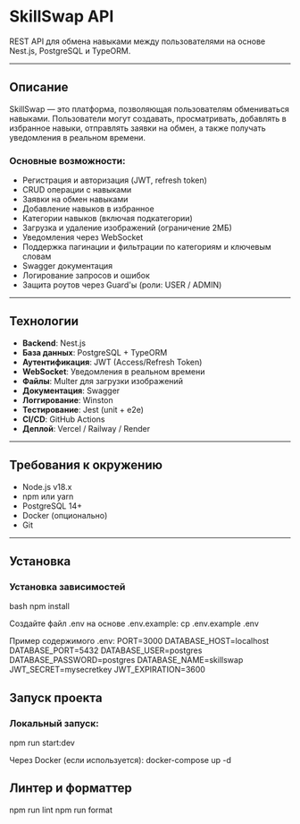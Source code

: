 # SkillSwap API

REST API для обмена навыками между пользователями на основе Nest.js, PostgreSQL и TypeORM.

---

## Описание

SkillSwap — это платформа, позволяющая пользователям обмениваться навыками. Пользователи могут создавать, просматривать, добавлять в избранное навыки, отправлять заявки на обмен, а также получать уведомления в реальном времени.

### Основные возможности:
- Регистрация и авторизация (JWT, refresh token)
- CRUD операции с навыками
- Заявки на обмен навыками
- Добавление навыков в избранное
- Категории навыков (включая подкатегории)
- Загрузка и удаление изображений (ограничение 2МБ)
- Уведомления через WebSocket
- Поддержка пагинации и фильтрации по категориям и ключевым словам
- Swagger документация
- Логирование запросов и ошибок
- Защита роутов через Guard'ы (роли: USER / ADMIN)

---

## Технологии

- **Backend**: Nest.js
- **База данных**: PostgreSQL + TypeORM
- **Аутентификация**: JWT (Access/Refresh Token)
- **WebSocket**: Уведомления в реальном времени
- **Файлы**: Multer для загрузки изображений
- **Документация**: Swagger
- **Логгирование**: Winston
- **Тестирование**: Jest (unit + e2e)
- **CI/CD**: GitHub Actions
- **Деплой**: Vercel / Railway / Render

---

## Требования к окружению

- Node.js v18.x
- npm или yarn
- PostgreSQL 14+
- Docker (опционально)
- Git

---

## Установка

### Установка зависимостей

bash
npm install

Создайте файл .env на основе .env.example: cp .env.example .env

Пример содержимого .env:
PORT=3000
DATABASE_HOST=localhost
DATABASE_PORT=5432
DATABASE_USER=postgres
DATABASE_PASSWORD=postgres
DATABASE_NAME=skillswap
JWT_SECRET=mysecretkey
JWT_EXPIRATION=3600


## Запуск проекта
### Локальный запуск: 
npm run start:dev

Через Docker (если используется): docker-compose up -d


## Линтер и форматтер
npm run lint
npm run format